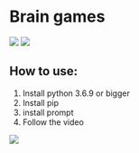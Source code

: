 <html>
<head>
  <link rel="stylesheet" type="text/css" href="/asciinema-player.css" />
</head>
<body>
  <h1>Brain games</h1>
<a href="https://codeclimate.com/github/ProskurenkoDanylo/python-project-lvl1/maintainability"><img src="https://api.codeclimate.com/v1/badges/4d79b3a0935cdf6ad47c/maintainability" /></a>
<a href="https://travis-ci.com/ProskurenkoDanylo/Brain-games"><img src="https://travis-ci.com/ProskurenkoDanylo/Brain-games.svg?branch=master"></a>
<div id=""howTo>
  <h2>How to use:</h2>
  <ol>
    <li>Install python 3.6.9 or bigger</li>
    <li>Install pip</li>
    <li>install prompt</li>
    <li>Follow the video</li>
  </ol>
</div>
<a href="https://asciinema.org/a/b0NmNIjvwAaTnruzAyI8nS2xX"><img src="https://asciinema.org/a/LwVJuAWS73WOpoerE5vqyEYHs.svg" /></a>
</body>
</html>
